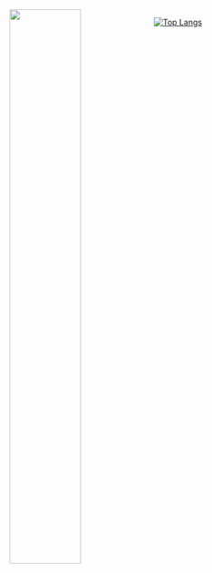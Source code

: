 <img align="left" src="https://user-images.githubusercontent.com/38053682/131033851-9c103644-29a4-4a97-8dd2-d9d81eefd009.gif" width="50%" height="50%"/>

[![Top Langs](https://github-readme-stats.vercel.app/api/top-langs/?username=AlexeySeySey&exclude_repo=e-commerce&hide=html,css,twig,dockerfile,php,javascript,shell,vue)](https://github.com/anuraghazra/github-readme-stats)
